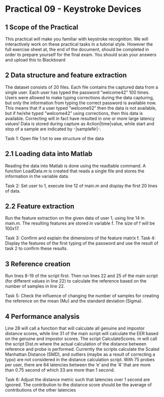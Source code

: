 # Practical 09 - Keystroke Devices
## 1 Scope of the Practical
This practical will make you familiar with keystroke recognition. We will interactively work on these practical tasks in a tutorial style. However the full exercise sheet at, the end of the document, should be completed in order to prepare yourself for the final exam. You should scan your answers and upload this to
Blackboard
## 2 Data structure and feature extraction
The dataset consists of 20 files. Each file contains the captured data from a single user. Each user has typed
the password ”welcome42” 100 times. Users were allowed to make typing corrections during the data
capturing, but only the information from typing the correct password is available now. This means that if a
user typed ”welcome52” then the data is not available, but if he/she typed ”welcome42” using corrections,
then this data is available. Correcting will in fact have resulted in one or more large latency values!
Data is stored during capture as Action|time|value, while start and stop of a sample are indicated
by -|sampleNr|-.

Task 1: Open file 1.txt to see structure of the data
## 2.1 Loading data into Matlab
Reading the data into Matlab is done using the readtable command. A function LoadData.m is created
that reads a single file and stores the information in the variable data.

Task 2: Set user to 1, execute line 12 of main.m and display the first 20 lines of data.
## 2.2 Feature extraction
Run the feature extraction on the given data of user 1, using line 14 in main.m. The resulting features are
stored in variable f. The size of f will be 100x17.

Task 3: Confirm and explain the dimensions of the feature matrix f.
Task 4: Display the features of the first typing of the password and use the result of task 2 to confirm these
results.
## 3 Reference creation
Run lines 8-19 of the script first. Then run lines 22 and 25 of the main script (for different values in line 22)
to calculate the reference based on the number of samples in line 22.

Task 5: Check the influence of changing the number of samples for creating the reference on the mean (Mu)
and the standard deviation (Sigma).
## 4 Performance analysis
Line 28 will call a function that will calculate all genuine and impostor distance scores, while line 31 of the
main script will calculate the EER based on the genuine and impostor scores. The script CalculateScores.
m will call the script Dist.m where the actual calculation of the distance between reference and probe is
performed. Currently the scripts calculate the Scaled Manhattan Distance (SMD), and outliers (maybe as
a result of correcting a typo) are not considered in the distance calculation script. With 75 probes per user,
there are 64 latencies between the ’e’ and the ’4’ that are more than 0.75 second of which 33 are more than 1
second.

Task 6: Adjust the distance metric such that latencies over 1 second are ignored. The contribution to the
distance score should be the average of contributions of the other latencies
